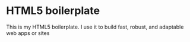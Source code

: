 # HTML5 boilerplate
This is my HTML5 boilerplate. I use it to build fast, robust, and adaptable web apps or sites
